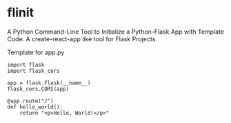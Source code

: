# flinit
A Python Command-Line Tool to Initialize a Python-Flask App with Template Code. A create-react-app like tool for Flask Projects.

Template for </kbd>app.py</kbd>
```
import flask
import flask_cors

app = flask.Flask(__name__)
flask_cors.CORS(app)

@app.route("/")
def hello_world():
    return "<p>Hello, World!</p>"
```

[//]: https://stackabuse.com/executing-shell-commands-with-python/

[//]: https://stackoverflow.com/questions/1158076/implement-touch-using-python

[//]: https://youtu.be/BKvj4FH67H8?t=1296

[//]: https://dev.to/divshekhar/python-subprocess-execute-shell-commands-1bl2#:~:text=The%20subprocess.,object%20of%20CompletedProcess%20in%20Python.

[//]: https://code-maven.com/slides/python/argparse-named

[//]: https://stackoverflow.com/questions/53151899/python-how-to-script-virtual-environment-building-and-activation